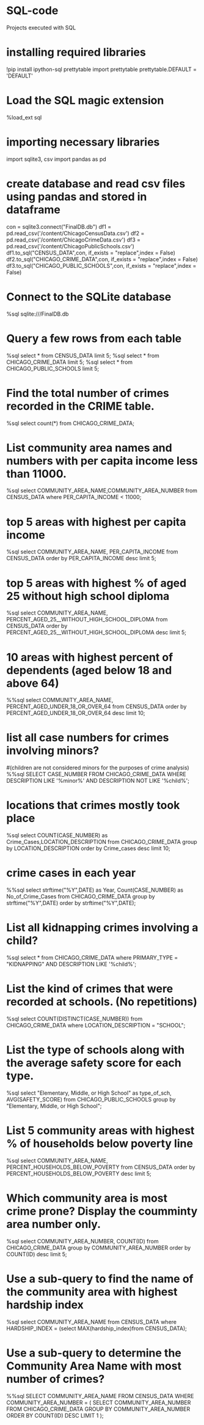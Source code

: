 # SQL-code
Projects executed with SQL

# installing required libraries
!pip install ipython-sql prettytable
import prettytable
prettytable.DEFAULT = 'DEFAULT'

# Load the SQL magic extension
%load_ext sql

# importing necessary libraries
import sqlite3, csv
import pandas as pd

# create database and read csv files using pandas and stored in dataframe
con = sqlite3.connect("FinalDB.db")
df1 = pd.read_csv('/content/ChicagoCensusData.csv')
df2 = pd.read_csv('/content/ChicagoCrimeData.csv')
df3 = pd.read_csv('/content/ChicagoPublicSchools.csv')
df1.to_sql("CENSUS_DATA",con, if_exists = "replace",index = False)
df2.to_sql("CHICAGO_CRIME_DATA",con, if_exists = "replace",index = False)
df3.to_sql("CHICAGO_PUBLIC_SCHOOLS",con, if_exists = "replace",index = False)

# Connect to the SQLite database
%sql sqlite:///FinalDB.db

# Query a few rows from each table
%sql select * from CENSUS_DATA limit 5;
%sql select * from CHICAGO_CRIME_DATA limit 5;
%sql select * from CHICAGO_PUBLIC_SCHOOLS limit 5;

# Find the total number of crimes recorded in the CRIME table.
%sql select count(*) from CHICAGO_CRIME_DATA;

# List community area names and numbers with per capita income less than 11000.
%sql select COMMUNITY_AREA_NAME,COMMUNITY_AREA_NUMBER from CENSUS_DATA where PER_CAPITA_INCOME < 11000;

# top 5 areas with highest per capita income
%sql select COMMUNITY_AREA_NAME, PER_CAPITA_INCOME from CENSUS_DATA order by PER_CAPITA_INCOME desc limit 5;

# top 5 areas with highest % of aged 25 without high school diploma
%sql select COMMUNITY_AREA_NAME, PERCENT_AGED_25__WITHOUT_HIGH_SCHOOL_DIPLOMA from CENSUS_DATA order by PERCENT_AGED_25__WITHOUT_HIGH_SCHOOL_DIPLOMA desc limit 5;

# 10 areas with highest percent of dependents (aged below 18 and above 64)
%%sql
select COMMUNITY_AREA_NAME, PERCENT_AGED_UNDER_18_OR_OVER_64
from CENSUS_DATA
order by PERCENT_AGED_UNDER_18_OR_OVER_64 desc limit 10;

# list all case numbers for crimes involving minors?
#(children are not considered minors for the purposes of crime analysis)
%%sql
SELECT CASE_NUMBER
FROM CHICAGO_CRIME_DATA
WHERE DESCRIPTION LIKE '%minor%'
  AND DESCRIPTION NOT LIKE '%child%';

# locations that crimes mostly took place
%sql select COUNT(CASE_NUMBER) as Crime_Cases,LOCATION_DESCRIPTION from CHICAGO_CRIME_DATA group by LOCATION_DESCRIPTION order by Crime_cases desc limit 10;

# crime cases in each year
%%sql
select strftime("%Y",DATE) as Year, Count(CASE_NUMBER) as No_of_Crime_Cases
from CHICAGO_CRIME_DATA
group by strftime("%Y",DATE)
order by strftime("%Y",DATE);

# List all kidnapping crimes involving a child?
%sql select * from CHICAGO_CRIME_DATA where PRIMARY_TYPE = "KIDNAPPING" AND DESCRIPTION LIKE '%child%';

# List the kind of crimes that were recorded at schools. (No repetitions)
%sql select COUNT(DISTINCT(CASE_NUMBER)) from CHICAGO_CRIME_DATA where LOCATION_DESCRIPTION = "SCHOOL";

# List the type of schools along with the average safety score for each type.
%sql select "Elementary, Middle, or High School" as type_of_sch, AVG(SAFETY_SCORE) from CHICAGO_PUBLIC_SCHOOLS group by "Elementary, Middle, or High School";

# List 5 community areas with highest % of households below poverty line
%sql select COMMUNITY_AREA_NAME, PERCENT_HOUSEHOLDS_BELOW_POVERTY from CENSUS_DATA order by PERCENT_HOUSEHOLDS_BELOW_POVERTY desc limit 5;

# Which community area is most crime prone? Display the coumminty area number only.
%sql select COMMUNITY_AREA_NUMBER, COUNT(ID) from CHICAGO_CRIME_DATA group by COMMUNITY_AREA_NUMBER order by COUNT(ID) desc limit 5;

# Use a sub-query to find the name of the community area with highest hardship index
%sql select COMMUNITY_AREA_NAME from CENSUS_DATA where HARDSHIP_INDEX = (select MAX(hardship_index)from CENSUS_DATA);

# Use a sub-query to determine the Community Area Name with most number of crimes?
%%sql
SELECT COMMUNITY_AREA_NAME
FROM CENSUS_DATA
WHERE COMMUNITY_AREA_NUMBER = (
    SELECT COMMUNITY_AREA_NUMBER
    FROM CHICAGO_CRIME_DATA
    GROUP BY COMMUNITY_AREA_NUMBER
    ORDER BY COUNT(ID) DESC
    LIMIT 1
);
